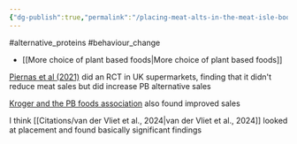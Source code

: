 ```yaml
---
{"dg-publish":true,"permalink":"/placing-meat-alts-in-the-meat-isle-boosts-sales/","tags":["#alternative_proteins","#behaviour_change"],"created":"2025-10-23T17:42:42.989+01:00","updated":"2025-10-23T18:06:08.653+01:00"}
---
```


#alternative_proteins #behaviour_change 

- [[More choice of plant based foods\|More choice of plant based foods]]

[Piernas et al (2021)](https://journals.plos.org/plosmedicine/article?id=10.1371%2Fjournal.pmed.1003715) did an RCT in UK supermarkets, finding that it didn't reduce meat sales but did increase PB alternative sales

[Kroger and the PB foods association](https://bluehorizon.com/insight/put-plant-based-meat-where-it-belongs-in-the-meat-aisle/) also found improved sales

I think [[Citations/van der Vliet et al., 2024\|van der Vliet et al., 2024]] looked at placement and found basically significant findings